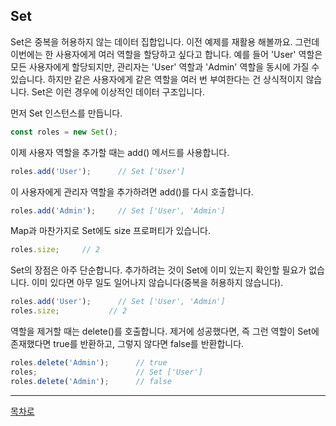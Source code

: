 ## Set
Set은 중복을 허용하지 않는 데이터 집합입니다. 이전 예제를 재활용 해볼까요. 그런데 이번에는 한 사용자에게 여러 역할을 할당하고 싶다고 합니다. 예를 들어 'User' 역할은 모든 사용자에게 할당되지만, 관리자는 'User' 역할과 'Admin' 역할을 동시에 가질 수 있습니다. 하지만 같은 사용자에게 같은 역할을 여러 번 부여한다는 건 상식적이지 않습니다. Set은 이런 경우에 이상적인 데이터 구조입니다.

먼저 Set 인스턴스를 만듭니다.

~~~javascript
const roles = new Set();
~~~

이제 사용자 역할을 추가할 때는 add() 메서드를 사용합니다.

~~~javascript
roles.add('User');      // Set ['User']
~~~

이 사용자에게 관리자 역할을 추가하려면 add()를 다시 호출합니다.

~~~javascript
roles.add('Admin');     // Set ['User', 'Admin']
~~~

Map과 마찬가지로 Set에도 size 프로퍼티가 있습니다.

~~~javascript
roles.size;     // 2
~~~

Set의 장점은 아주 단순합니다. 추가하려는 것이 Set에 이미 있는지 확인할 필요가 없습니다. 이미 있다면 아무 일도 일어나지 않습니다(중복을 허용하지 않습니다).

~~~javascript
roles.add('User');      // Set ['User', 'Admin']
roles.size;           // 2
~~~

역할을 제거할 때는 delete()를 호출합니다. 제거에 성공했다면, 즉 그런 역할이 Set에 존재했다면 true를 반환하고, 그렇지 않다면 false를 반환합니다.

~~~javascript
roles.delete('Admin');      // true
roles;                      // Set ['User']
roles.delete('Admin');      // false
~~~

***
[목차로](../progressCheck.md)